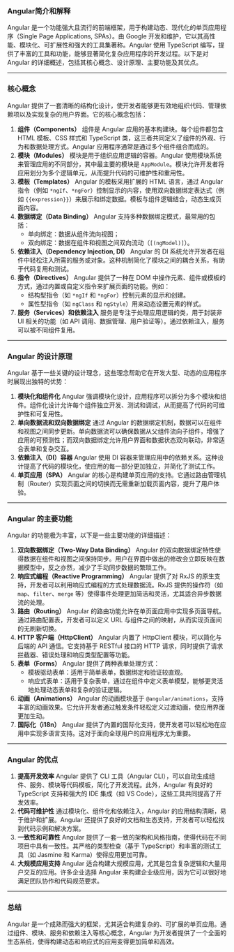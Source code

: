 ### Angular简介和解释

Angular 是一个功能强大且流行的前端框架，用于构建动态、现代化的单页应用程序（Single Page Applications, SPAs）。由 Google 开发和维护，它以其高性能、模块化、可扩展性和强大的工具集著称。Angular 使用 TypeScript 编写，提供了丰富的工具和功能，能够显著简化复杂应用程序的开发过程。以下是对 Angular 的详细概述，包括其核心概念、设计原理、主要功能及其优点。

------

### 核心概念

Angular 提供了一套清晰的结构化设计，使开发者能够更有效地组织代码、管理依赖项以及实现复杂的用户界面。它的核心概念包括：

1. **组件（Components）**
   组件是 Angular 应用的基本构建块。每个组件都包含 HTML 模板、CSS 样式和 TypeScript 类，这三者共同定义了组件的外观、行为和数据处理方式。Angular 应用程序通常是通过多个组件组合而成的。
2. **模块（Modules）**
   模块是用于组织应用逻辑的容器。Angular 使用模块系统来管理应用的不同部分，其中最主要的模块是 `AppModule`。模块允许开发者将应用划分为多个逻辑单元，从而提升代码的可维护性和重用性。
3. **模板（Templates）**
   Angular 的模板采用扩展的 HTML 语言，通过 Angular 指令（例如 `*ngIf`、`*ngFor`）控制显示的内容，使用双向数据绑定表达式（例如 `{{expression}}`）来展示和绑定数据。模板与组件逻辑结合，动态生成页面内容。
4. **数据绑定（Data Binding）**
   Angular 支持多种数据绑定模式，最常用的包括：
   - 单向绑定：数据从组件流向视图；
   - 双向绑定：数据在组件和视图之间双向流动（`[(ngModel)]`）。
5. **依赖注入（Dependency Injection, DI）**
   Angular 的 DI 系统允许开发者在组件中轻松注入所需的服务或对象。这种机制简化了模块之间的耦合关系，有助于代码复用和测试。
6. **指令（Directives）**
   Angular 提供了一种在 DOM 中操作元素、组件或模板的方式，通过内置或自定义指令来扩展页面的功能。例如：
   - 结构型指令（如 `*ngIf` 和 `*ngFor`）控制元素的显示和创建。
   - 属性型指令（如 `ngClass` 和 `ngStyle`）用来动态设置元素的样式。
7. **服务（Services）和依赖注入**
   服务是专注于处理应用逻辑的类，用于封装非 UI 相关的功能（如 API 调用、数据管理、用户验证等）。通过依赖注入，服务可以被不同组件复用。

------

### Angular 的设计原理

Angular 基于一些关键的设计理念，这些理念帮助它在开发大型、动态的应用程序时展现出独特的优势：

1. **模块化和组件化**
   Angular 强调模块化设计，应用程序可以拆分为多个模块和组件。组件化设计允许每个组件独立开发、测试和调试，从而提高了代码的可维护性和可复用性。
2. **单向数据流和双向数据绑定**
   通过 Angular 的数据绑定机制，数据可以在组件和视图之间同步更新。单向数据流可以确保数据从父组件流向子组件，增强了应用的可预测性；而双向数据绑定允许用户界面和数据状态双向联动，非常适合表单和复杂交互。
3. **依赖注入（DI）容器**
   Angular 使用 DI 容器来管理应用中的依赖关系。这种设计提高了代码的模块化，使应用的每一部分更加独立，并简化了测试工作。
4. **单页应用（SPA）**
   Angular 的核心是构建单页应用的支持。它通过路由管理机制（Router）实现页面之间的切换而无需重新加载页面内容，提升了用户体验。

------

### Angular 的主要功能

Angular 的功能极为丰富，以下是一些主要功能的详细描述：

1. **双向数据绑定（Two-Way Data Binding）**
   Angular 的双向数据绑定特性使得数据在组件和视图之间保持同步。用户在界面中做出的修改会立即反映在数据模型中，反之亦然，减少了手动同步数据的繁琐工作。
2. **响应式编程（Reactive Programming）**
   Angular 提供了对 RxJS 的原生支持，开发者可以利用响应式编程的方式处理数据流。RxJS 提供的操作符（如 `map`、`filter`、`merge` 等）使得事件处理更加简洁和灵活，尤其适合异步数据流的处理。
3. **路由（Routing）**
   Angular 的路由功能允许在单页面应用中实现多页面导航。通过路由配置表，开发者可以定义 URL 与组件之间的映射，从而实现页面间的无刷新切换。
4. **HTTP 客户端（HttpClient）**
   Angular 内置了 HttpClient 模块，可以简化与后端的 API 通信。它支持基于 RESTful 接口的 HTTP 请求，同时提供了请求拦截器、错误处理和响应类型配置等功能。
5. **表单（Forms）**
   Angular 提供了两种表单处理方式：
   - 模板驱动表单：适用于简单表单，数据绑定和验证较直观。
   - 响应式表单：适用于复杂表单，通过在组件中定义表单模型，能够更灵活地处理动态表单和复杂的验证逻辑。
6. **动画（Animations）**
   Angular 的动画模块基于 `@angular/animations`，支持丰富的动画效果。它允许开发者通过触发条件轻松定义过渡动画，使应用界面更加生动。
7. **国际化（i18n）**
   Angular 提供了内置的国际化支持，使开发者可以轻松地在应用中实现多语言支持。这对于面向全球用户的应用程序尤为重要。

------

### Angular 的优点

1. **提高开发效率**
   Angular 提供了 CLI 工具（Angular CLI），可以自动生成组件、服务、模块等代码模板，简化了开发流程。此外，Angular 有良好的 TypeScript 支持和强大的 IDE 集成（如 VS Code），这些工具共同提高了开发效率。
2. **代码可维护性**
   通过模块化、组件化和依赖注入，Angular 的应用结构清晰，易于维护和扩展。Angular 还提供了良好的文档和生态支持，开发者可以轻松找到代码示例和解决方案。
3. **一致性和可靠性**
   Angular 提供了一套一致的架构和风格指南，使得代码在不同项目中具有一致性。其严格的类型检查（基于 TypeScript）和丰富的测试工具（如 Jasmine 和 Karma）使得应用更加可靠。
4. **大规模应用支持**
   Angular 适合构建大规模应用，尤其是包含复杂逻辑和大量用户交互的应用。许多企业选择 Angular 来构建企业级应用，因为它可以很好地满足团队协作和代码规范要求。

------

### 总结

Angular 是一个成熟而强大的框架，尤其适合构建复杂的、可扩展的单页应用。通过组件、模块、服务和依赖注入等核心概念，Angular 为开发者提供了一个全面的生态系统，使得构建动态和响应式的应用变得更加简单和高效。